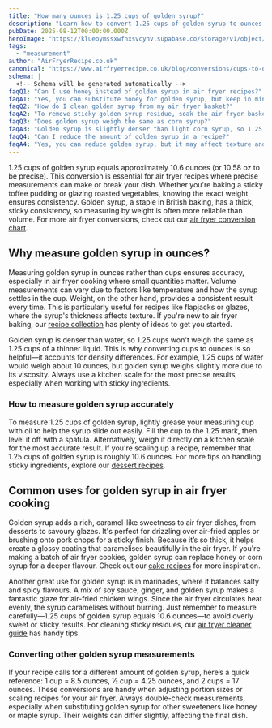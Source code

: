 ```yaml
---
title: "How many ounces is 1.25 cups of golden syrup?"
description: "Learn how to convert 1.25 cups of golden syrup to ounces with our easy guide. Perfect for air fryer recipes and precise baking measurements."
pubDate: 2025-08-12T00:00:00.000Z
heroImage: "https://klueoymssxwfnxsvcyhv.supabase.co/storage/v1/object/public/Shmucket/how-many-ounces-is-1-25-cups-of-golden-syrup.webp"
tags:
  - "measurement"
author: "AirFryerRecipe.co.uk"
canonical: "https://www.airfryerrecipe.co.uk/blog/conversions/cups-to-ounces/how-many-ounces-is-1-25-cups-of-golden-syrup"
schema: |
  <!-- Schema will be generated automatically -->
faqQ1: "Can I use honey instead of golden syrup in air fryer recipes?"
faqA1: "Yes, you can substitute honey for golden syrup, but keep in mind that honey is slightly thinner and sweeter. Use the same weight (10.6 ounces for 1.25 cups) for best results, but expect a milder caramel flavour. Adjust cooking times slightly, as honey may caramelise faster in the air fryer."
faqQ2: "How do I clean golden syrup from my air fryer basket?"
faqA2: "To remove sticky golden syrup residue, soak the air fryer basket in warm, soapy water for 10 minutes. Use a soft sponge to gently scrub, avoiding abrasive tools that could damage the non-stick coating. For stubborn spots, a paste of baking soda and water works well. Always dry thoroughly before reuse."
faqQ3: "Does golden syrup weigh the same as corn syrup?"
faqA3: "Golden syrup is slightly denser than light corn syrup, so 1.25 cups of golden syrup (10.6 ounces) weighs a bit more than the same volume of corn syrup (about 10 ounces). If substituting, measure by weight for accuracy, especially in air fryer recipes where consistency matters."
faqQ4: "Can I reduce the amount of golden syrup in a recipe?"
faqA4: "Yes, you can reduce golden syrup, but it may affect texture and browning. For every 1.25 cups (10.6 ounces) reduced, consider adding a tablespoon of water or oil to maintain moisture. In air fryer recipes, less syrup might mean less caramelisation, so adjust cooking times accordingly."
---
```

<p>1.25 cups of golden syrup equals approximately 10.6 ounces (or 10.58 oz to be precise). This conversion is essential for air fryer recipes where precise measurements can make or break your dish. Whether you're baking a sticky toffee pudding or glazing roasted vegetables, knowing the exact weight ensures consistency. Golden syrup, a staple in British baking, has a thick, sticky consistency, so measuring by weight is often more reliable than volume. For more air fryer conversions, check out our <a href=https://www.airfryerrecipe.co.uk/air-fryer-conversion-chart>air fryer conversion chart</a>.</p>  

<h2>Why measure golden syrup in ounces?</h2>  
<p>Measuring golden syrup in ounces rather than cups ensures accuracy, especially in air fryer cooking where small quantities matter. Volume measurements can vary due to factors like temperature and how the syrup settles in the cup. Weight, on the other hand, provides a consistent result every time. This is particularly useful for recipes like flapjacks or glazes, where the syrup's thickness affects texture. If you're new to air fryer baking, our <a href=https://www.airfryerrecipe.co.uk/recipes>recipe collection</a> has plenty of ideas to get you started.</p>  

<p>Golden syrup is denser than water, so 1.25 cups won't weigh the same as 1.25 cups of a thinner liquid. This is why converting cups to ounces is so helpful—it accounts for density differences. For example, 1.25 cups of water would weigh about 10 ounces, but golden syrup weighs slightly more due to its viscosity. Always use a kitchen scale for the most precise results, especially when working with sticky ingredients.</p>  

<h3>How to measure golden syrup accurately</h3>  
<p>To measure 1.25 cups of golden syrup, lightly grease your measuring cup with oil to help the syrup slide out easily. Fill the cup to the 1.25 mark, then level it off with a spatula. Alternatively, weigh it directly on a kitchen scale for the most accurate result. If you're scaling up a recipe, remember that 1.25 cups of golden syrup is roughly 10.6 ounces. For more tips on handling sticky ingredients, explore our <a href=https://www.airfryerrecipe.co.uk/recipe-category/dessert>dessert recipes</a>.</p>  

<h2>Common uses for golden syrup in air fryer cooking</h2>  
<p>Golden syrup adds a rich, caramel-like sweetness to air fryer dishes, from desserts to savoury glazes. It's perfect for drizzling over air-fried apples or brushing onto pork chops for a sticky finish. Because it’s so thick, it helps create a glossy coating that caramelises beautifully in the air fryer. If you're making a batch of air fryer cookies, golden syrup can replace honey or corn syrup for a deeper flavour. Check out our <a href=https://www.airfryerrecipe.co.uk/recipe-category/cakes>cake recipes</a> for more inspiration.</p>  

<p>Another great use for golden syrup is in marinades, where it balances salty and spicy flavours. A mix of soy sauce, ginger, and golden syrup makes a fantastic glaze for air-fried chicken wings. Since the air fryer circulates heat evenly, the syrup caramelises without burning. Just remember to measure carefully—1.25 cups of golden syrup equals 10.6 ounces—to avoid overly sweet or sticky results. For cleaning sticky residues, our <a href=https://www.airfryerrecipe.co.uk/air-fryer-cleaner>air fryer cleaner guide</a> has handy tips.</p>  

<h3>Converting other golden syrup measurements</h3>  
<p>If your recipe calls for a different amount of golden syrup, here’s a quick reference: 1 cup = 8.5 ounces, ½ cup = 4.25 ounces, and 2 cups = 17 ounces. These conversions are handy when adjusting portion sizes or scaling recipes for your air fryer. Always double-check measurements, especially when substituting golden syrup for other sweeteners like honey or maple syrup. Their weights can differ slightly, affecting the final dish.</p>
